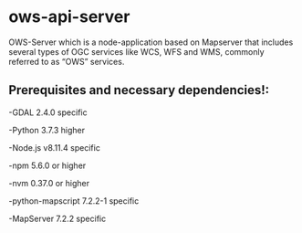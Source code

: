 # ows-api-server
OWS-Server which is a node-application based on Mapserver that includes several types of OGC services like WCS, WFS and WMS, commonly referred to as “OWS” services.

## Prerequisites and necessary dependencies!:

-GDAL 2.4.0 specific

-Python 3.7.3 higher

-Node.js v8.11.4 specific

-npm 5.6.0 or higher

-nvm 0.37.0 or higher

-python-mapscript 7.2.2-1 specific

-MapServer 7.2.2 specific
